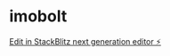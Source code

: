 # imobolt

[Edit in StackBlitz next generation editor ⚡️](https://stackblitz.com/~/github.com/mackly45/imobolt)